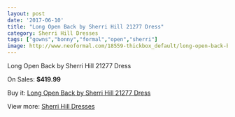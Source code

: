 ```yaml
---
layout: post
date: '2017-06-10'
title: "Long Open Back by Sherri Hill 21277 Dress"
category: Sherri Hill Dresses
tags: ["gowns","bonny","formal","open","sherri"]
image: http://www.neoformal.com/18559-thickbox_default/long-open-back-by-sherri-hill-21277-dress.jpg
---
```

Long Open Back by Sherri Hill 21277 Dress

On Sales: **$419.99**
<a href="https://www.neoformal.com/en/sherri-hill-dresses-2014/5936-long-open-back-by-sherri-hill-21277-dress.html"><amp-img layout="responsive" width="600" height="600" src="//www.neoformal.com/18559-thickbox_default/long-open-back-by-sherri-hill-21277-dress.jpg" alt="Long Open Back by Sherri Hill 21277 Dress 0" /></a>
<a href="https://www.neoformal.com/en/sherri-hill-dresses-2014/5936-long-open-back-by-sherri-hill-21277-dress.html"><amp-img layout="responsive" width="600" height="600" src="//www.neoformal.com/18563-thickbox_default/long-open-back-by-sherri-hill-21277-dress.jpg" alt="Long Open Back by Sherri Hill 21277 Dress 1" /></a>
<a href="https://www.neoformal.com/en/sherri-hill-dresses-2014/5936-long-open-back-by-sherri-hill-21277-dress.html"><amp-img layout="responsive" width="600" height="600" src="//www.neoformal.com/18562-thickbox_default/long-open-back-by-sherri-hill-21277-dress.jpg" alt="Long Open Back by Sherri Hill 21277 Dress 2" /></a>
<a href="https://www.neoformal.com/en/sherri-hill-dresses-2014/5936-long-open-back-by-sherri-hill-21277-dress.html"><amp-img layout="responsive" width="600" height="600" src="//www.neoformal.com/18561-thickbox_default/long-open-back-by-sherri-hill-21277-dress.jpg" alt="Long Open Back by Sherri Hill 21277 Dress 3" /></a>
<a href="https://www.neoformal.com/en/sherri-hill-dresses-2014/5936-long-open-back-by-sherri-hill-21277-dress.html"><amp-img layout="responsive" width="600" height="600" src="//www.neoformal.com/18560-thickbox_default/long-open-back-by-sherri-hill-21277-dress.jpg" alt="Long Open Back by Sherri Hill 21277 Dress 4" /></a>

Buy it: [Long Open Back by Sherri Hill 21277 Dress](https://www.neoformal.com/en/sherri-hill-dresses-2014/5936-long-open-back-by-sherri-hill-21277-dress.html "Long Open Back by Sherri Hill 21277 Dress")

View more: [Sherri Hill Dresses](https://www.neoformal.com/en/73-sherri-hill-dresses-2014 "Sherri Hill Dresses")